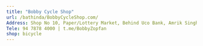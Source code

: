 ```yaml
---
title: "Bobby Cycle Shop"
url: /bathinda/BobbyCycleShop.com/
Address: Shop No 10, Paper/Lottery Market, Behind Uco Bank, Amrik Singh Road, Bathinda
Tele: 94 7878 4000 | t.me/BobbyZopfan 
shop: bicycle
---
```

